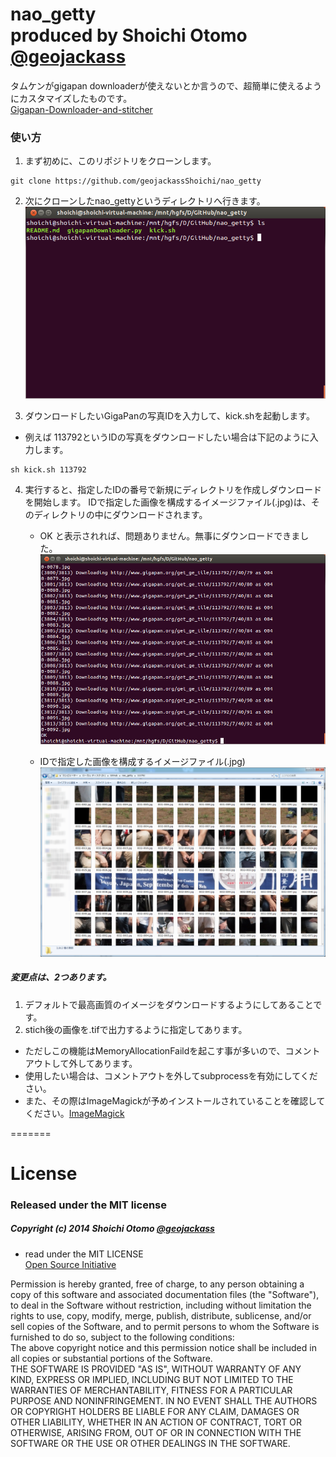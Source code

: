 nao_getty  
produced by Shoichi Otomo [@geojackass](https://twitter.com/geojackass)
=========

タムケンがgigapan downloaderが使えないとか言うので、超簡単に使えるようにカスタマイズしたものです。  
[Gigapan-Downloader-and-stitcher](https://github.com/DeniR/Gigapan-Downloader-and-stitcher)  

### 使い方
1. まず初めに、このリポジトリをクローンします。  
  
  ```
  git clone https://github.com/geojackassShoichi/nao_getty
  ```  
2. 次にクローンしたnao_gettyというディレクトリへ行きます。  
![dir_pth](img/nao_getty.png)

3. ダウンロードしたいGigaPanの写真IDを入力して、kick.shを起動します。
  - 例えば 113792というIDの写真をダウンロードしたい場合は下記のように入力します。  
  ```
  sh kick.sh 113792
  ```

4. 実行すると、指定したIDの番号で新規にディレクトリを作成しダウンロードを開始します。
IDで指定した画像を構成するイメージファイル(.jpg)は、そのディレクトリの中にダウンロードされます。

	- OK と表示されれば、問題ありません。無事にダウンロードできました。
![dir_pth](img/nao_getty2.png)

	- IDで指定した画像を構成するイメージファイル(.jpg)
![dir_pth](img/nao_getty3.png)

##### 変更点は、2つあります。  
1. デフォルトで最高画質のイメージをダウンロードするようにしてあることです。  
2. stich後の画像を.tifで出力するように指定してあります。
  - ただしこの機能はMemoryAllocationFaildを起こす事が多いので、コメントアウトして外してあります。
  - 使用したい場合は、コメントアウトを外してsubprocessを有効にしてください。
  - また、その際はImageMagickが予めインストールされていることを確認してください。[ImageMagick](http://www.imagemagick.org/)

=======

License
=======

### Released under the MIT license
##### Copyright (c) 2014 Shoichi Otomo [@geojackass](https://twitter.com/geojackass)

- read under the MIT LICENSE  
[Open Source Initiative](http://opensource.org/licenses/mit-license.php)  

>
Permission is hereby granted, free of charge, to any person obtaining a copy of this software and associated documentation files (the "Software"), to deal in the Software without restriction, including without limitation the rights to use, copy, modify, merge, publish, distribute, sublicense, and/or sell copies of the Software, and to permit persons to whom the Software is furnished to do so, subject to the following conditions:  
The above copyright notice and this permission notice shall be included in all copies or substantial portions of the Software.  
THE SOFTWARE IS PROVIDED "AS IS", WITHOUT WARRANTY OF ANY KIND, EXPRESS OR IMPLIED, INCLUDING BUT NOT LIMITED TO THE WARRANTIES OF MERCHANTABILITY, FITNESS FOR A PARTICULAR PURPOSE AND NONINFRINGEMENT. IN NO EVENT SHALL THE AUTHORS OR COPYRIGHT HOLDERS BE LIABLE FOR ANY CLAIM, DAMAGES OR OTHER LIABILITY, WHETHER IN AN ACTION OF CONTRACT, TORT OR OTHERWISE, ARISING FROM, OUT OF OR IN CONNECTION WITH THE SOFTWARE OR THE USE OR OTHER DEALINGS IN THE SOFTWARE.
